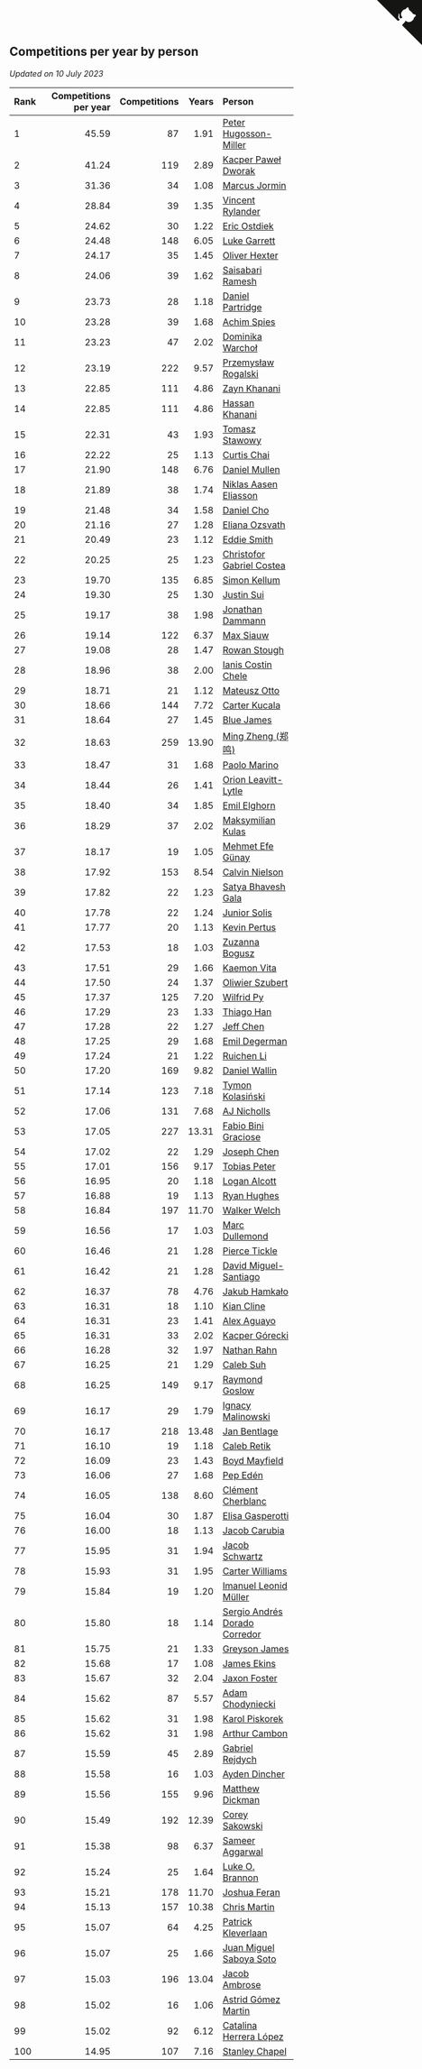 ## Competitions per year by person

*Updated on 10 July 2023*

| Rank | Competitions per year | Competitions | Years | Person |
| :--- | ---: | ---: | ---: | :--- |
| 1 | 45.59 | 87 | 1.91 | [Peter Hugosson-Miller](https://www.worldcubeassociation.org/persons/2021HUGO01) |
| 2 | 41.24 | 119 | 2.89 | [Kacper Paweł Dworak](https://www.worldcubeassociation.org/persons/2020DWOR01) |
| 3 | 31.36 | 34 | 1.08 | [Marcus Jormin](https://www.worldcubeassociation.org/persons/2022JORM01) |
| 4 | 28.84 | 39 | 1.35 | [Vincent Rylander](https://www.worldcubeassociation.org/persons/2022RYLA01) |
| 5 | 24.62 | 30 | 1.22 | [Eric Ostdiek](https://www.worldcubeassociation.org/persons/2022OSTD01) |
| 6 | 24.48 | 148 | 6.05 | [Luke Garrett](https://www.worldcubeassociation.org/persons/2017GARR05) |
| 7 | 24.17 | 35 | 1.45 | [Oliver Hexter](https://www.worldcubeassociation.org/persons/2022HEXT01) |
| 8 | 24.06 | 39 | 1.62 | [Saisabari Ramesh](https://www.worldcubeassociation.org/persons/2021RAME01) |
| 9 | 23.73 | 28 | 1.18 | [Daniel Partridge](https://www.worldcubeassociation.org/persons/2022PART02) |
| 10 | 23.28 | 39 | 1.68 | [Achim Spies](https://www.worldcubeassociation.org/persons/2021SPIE01) |
| 11 | 23.23 | 47 | 2.02 | [Dominika Warchoł](https://www.worldcubeassociation.org/persons/2021WARC01) |
| 12 | 23.19 | 222 | 9.57 | [Przemysław Rogalski](https://www.worldcubeassociation.org/persons/2013ROGA02) |
| 13 | 22.85 | 111 | 4.86 | [Zayn Khanani](https://www.worldcubeassociation.org/persons/2018KHAN28) |
| 14 | 22.85 | 111 | 4.86 | [Hassan Khanani](https://www.worldcubeassociation.org/persons/2018KHAN26) |
| 15 | 22.31 | 43 | 1.93 | [Tomasz Stawowy](https://www.worldcubeassociation.org/persons/2021STAW01) |
| 16 | 22.22 | 25 | 1.13 | [Curtis Chai](https://www.worldcubeassociation.org/persons/2022CHAI02) |
| 17 | 21.90 | 148 | 6.76 | [Daniel Mullen](https://www.worldcubeassociation.org/persons/2016MULL04) |
| 18 | 21.89 | 38 | 1.74 | [Niklas Aasen Eliasson](https://www.worldcubeassociation.org/persons/2021ELIA01) |
| 19 | 21.48 | 34 | 1.58 | [Daniel Cho](https://www.worldcubeassociation.org/persons/2021CHOD01) |
| 20 | 21.16 | 27 | 1.28 | [Eliana Ozsvath](https://www.worldcubeassociation.org/persons/2022OZSV01) |
| 21 | 20.49 | 23 | 1.12 | [Eddie Smith](https://www.worldcubeassociation.org/persons/2022SMIT20) |
| 22 | 20.25 | 25 | 1.23 | [Christofor Gabriel Costea](https://www.worldcubeassociation.org/persons/2022COST03) |
| 23 | 19.70 | 135 | 6.85 | [Simon Kellum](https://www.worldcubeassociation.org/persons/2016KELL12) |
| 24 | 19.30 | 25 | 1.30 | [Justin Sui](https://www.worldcubeassociation.org/persons/2022SUIJ01) |
| 25 | 19.17 | 38 | 1.98 | [Jonathan Dammann](https://www.worldcubeassociation.org/persons/2021DAMM01) |
| 26 | 19.14 | 122 | 6.37 | [Max Siauw](https://www.worldcubeassociation.org/persons/2017SIAU02) |
| 27 | 19.08 | 28 | 1.47 | [Rowan Stough](https://www.worldcubeassociation.org/persons/2022STOU01) |
| 28 | 18.96 | 38 | 2.00 | [Ianis Costin Chele](https://www.worldcubeassociation.org/persons/2021CHEL01) |
| 29 | 18.71 | 21 | 1.12 | [Mateusz Otto](https://www.worldcubeassociation.org/persons/2022OTTO01) |
| 30 | 18.66 | 144 | 7.72 | [Carter Kucala](https://www.worldcubeassociation.org/persons/2015KUCA01) |
| 31 | 18.64 | 27 | 1.45 | [Blue James](https://www.worldcubeassociation.org/persons/2022JAME01) |
| 32 | 18.63 | 259 | 13.90 | [Ming Zheng (郑鸣)](https://www.worldcubeassociation.org/persons/2009ZHEN11) |
| 33 | 18.47 | 31 | 1.68 | [Paolo Marino](https://www.worldcubeassociation.org/persons/2021MARI04) |
| 34 | 18.44 | 26 | 1.41 | [Orion Leavitt-Lytle](https://www.worldcubeassociation.org/persons/2022LEAV01) |
| 35 | 18.40 | 34 | 1.85 | [Emil Elghorn](https://www.worldcubeassociation.org/persons/2021ELGH01) |
| 36 | 18.29 | 37 | 2.02 | [Maksymilian Kulas](https://www.worldcubeassociation.org/persons/2021KULA02) |
| 37 | 18.17 | 19 | 1.05 | [Mehmet Efe Günay](https://www.worldcubeassociation.org/persons/2022GUNA05) |
| 38 | 17.92 | 153 | 8.54 | [Calvin Nielson](https://www.worldcubeassociation.org/persons/2014NIEL03) |
| 39 | 17.82 | 22 | 1.23 | [Satya Bhavesh Gala](https://www.worldcubeassociation.org/persons/2022GALA03) |
| 40 | 17.78 | 22 | 1.24 | [Junior Solis](https://www.worldcubeassociation.org/persons/2022SOLI03) |
| 41 | 17.77 | 20 | 1.13 | [Kevin Pertus](https://www.worldcubeassociation.org/persons/2022PERT01) |
| 42 | 17.53 | 18 | 1.03 | [Zuzanna Bogusz](https://www.worldcubeassociation.org/persons/2022BOGU01) |
| 43 | 17.51 | 29 | 1.66 | [Kaemon Vita](https://www.worldcubeassociation.org/persons/2021VITA01) |
| 44 | 17.50 | 24 | 1.37 | [Oliwier Szubert](https://www.worldcubeassociation.org/persons/2022SZUB01) |
| 45 | 17.37 | 125 | 7.20 | [Wilfrid Py](https://www.worldcubeassociation.org/persons/2016PYWI01) |
| 46 | 17.29 | 23 | 1.33 | [Thiago Han](https://www.worldcubeassociation.org/persons/2022HANT01) |
| 47 | 17.28 | 22 | 1.27 | [Jeff Chen](https://www.worldcubeassociation.org/persons/2022CHEN19) |
| 48 | 17.25 | 29 | 1.68 | [Emil Degerman](https://www.worldcubeassociation.org/persons/2021DEGE01) |
| 49 | 17.24 | 21 | 1.22 | [Ruichen Li](https://www.worldcubeassociation.org/persons/2022LIRU02) |
| 50 | 17.20 | 169 | 9.82 | [Daniel Wallin](https://www.worldcubeassociation.org/persons/2013WALL03) |
| 51 | 17.14 | 123 | 7.18 | [Tymon Kolasiński](https://www.worldcubeassociation.org/persons/2016KOLA02) |
| 52 | 17.06 | 131 | 7.68 | [AJ Nicholls](https://www.worldcubeassociation.org/persons/2015NICH04) |
| 53 | 17.05 | 227 | 13.31 | [Fabio Bini Graciose](https://www.worldcubeassociation.org/persons/2010GRAC02) |
| 54 | 17.02 | 22 | 1.29 | [Joseph Chen](https://www.worldcubeassociation.org/persons/2022CHEN16) |
| 55 | 17.01 | 156 | 9.17 | [Tobias Peter](https://www.worldcubeassociation.org/persons/2014PETE03) |
| 56 | 16.95 | 20 | 1.18 | [Logan Alcott](https://www.worldcubeassociation.org/persons/2022ALCO02) |
| 57 | 16.88 | 19 | 1.13 | [Ryan Hughes](https://www.worldcubeassociation.org/persons/2022HUGH04) |
| 58 | 16.84 | 197 | 11.70 | [Walker Welch](https://www.worldcubeassociation.org/persons/2011WELC01) |
| 59 | 16.56 | 17 | 1.03 | [Marc Dullemond](https://www.worldcubeassociation.org/persons/2022DULL01) |
| 60 | 16.46 | 21 | 1.28 | [Pierce Tickle](https://www.worldcubeassociation.org/persons/2022TICK01) |
| 61 | 16.42 | 21 | 1.28 | [David Miguel-Santiago](https://www.worldcubeassociation.org/persons/2022MIGU02) |
| 62 | 16.37 | 78 | 4.76 | [Jakub Hamkało](https://www.worldcubeassociation.org/persons/2018HAMK01) |
| 63 | 16.31 | 18 | 1.10 | [Kian Cline](https://www.worldcubeassociation.org/persons/2022CLIN01) |
| 64 | 16.31 | 23 | 1.41 | [Alex Aguayo](https://www.worldcubeassociation.org/persons/2022AGUA01) |
| 65 | 16.31 | 33 | 2.02 | [Kacper Górecki](https://www.worldcubeassociation.org/persons/2021GORE01) |
| 66 | 16.28 | 32 | 1.97 | [Nathan Rahn](https://www.worldcubeassociation.org/persons/2021RAHN01) |
| 67 | 16.25 | 21 | 1.29 | [Caleb Suh](https://www.worldcubeassociation.org/persons/2022SUHC01) |
| 68 | 16.25 | 149 | 9.17 | [Raymond Goslow](https://www.worldcubeassociation.org/persons/2014GOSL01) |
| 69 | 16.17 | 29 | 1.79 | [Ignacy Malinowski](https://www.worldcubeassociation.org/persons/2021MALI02) |
| 70 | 16.17 | 218 | 13.48 | [Jan Bentlage](https://www.worldcubeassociation.org/persons/2010BENT01) |
| 71 | 16.10 | 19 | 1.18 | [Caleb Retik](https://www.worldcubeassociation.org/persons/2022RETI01) |
| 72 | 16.09 | 23 | 1.43 | [Boyd Mayfield](https://www.worldcubeassociation.org/persons/2022MAYF01) |
| 73 | 16.06 | 27 | 1.68 | [Pep Edén](https://www.worldcubeassociation.org/persons/2021EDEN01) |
| 74 | 16.05 | 138 | 8.60 | [Clément Cherblanc](https://www.worldcubeassociation.org/persons/2014CHER05) |
| 75 | 16.04 | 30 | 1.87 | [Elisa Gasperotti](https://www.worldcubeassociation.org/persons/2021GASP01) |
| 76 | 16.00 | 18 | 1.13 | [Jacob Carubia](https://www.worldcubeassociation.org/persons/2022CARU02) |
| 77 | 15.95 | 31 | 1.94 | [Jacob Schwartz](https://www.worldcubeassociation.org/persons/2021SCHW01) |
| 78 | 15.93 | 31 | 1.95 | [Carter Williams](https://www.worldcubeassociation.org/persons/2021WILL06) |
| 79 | 15.84 | 19 | 1.20 | [Imanuel Leonid Müller](https://www.worldcubeassociation.org/persons/2022MULL02) |
| 80 | 15.80 | 18 | 1.14 | [Sergio Andrés Dorado Corredor](https://www.worldcubeassociation.org/persons/2022CORR05) |
| 81 | 15.75 | 21 | 1.33 | [Greyson James](https://www.worldcubeassociation.org/persons/2022JAME02) |
| 82 | 15.68 | 17 | 1.08 | [James Ekins](https://www.worldcubeassociation.org/persons/2022EKIN01) |
| 83 | 15.67 | 32 | 2.04 | [Jaxon Foster](https://www.worldcubeassociation.org/persons/2021FOST01) |
| 84 | 15.62 | 87 | 5.57 | [Adam Chodyniecki](https://www.worldcubeassociation.org/persons/2017CHOD02) |
| 85 | 15.62 | 31 | 1.98 | [Karol Piskorek](https://www.worldcubeassociation.org/persons/2021PISK01) |
| 86 | 15.62 | 31 | 1.98 | [Arthur Cambon](https://www.worldcubeassociation.org/persons/2021CAMB01) |
| 87 | 15.59 | 45 | 2.89 | [Gabriel Rejdych](https://www.worldcubeassociation.org/persons/2020REJD01) |
| 88 | 15.58 | 16 | 1.03 | [Ayden Dincher](https://www.worldcubeassociation.org/persons/2022DINC01) |
| 89 | 15.56 | 155 | 9.96 | [Matthew Dickman](https://www.worldcubeassociation.org/persons/2013DICK01) |
| 90 | 15.49 | 192 | 12.39 | [Corey Sakowski](https://www.worldcubeassociation.org/persons/2011SAKO01) |
| 91 | 15.38 | 98 | 6.37 | [Sameer Aggarwal](https://www.worldcubeassociation.org/persons/2017AGGA01) |
| 92 | 15.24 | 25 | 1.64 | [Luke O. Brannon](https://www.worldcubeassociation.org/persons/2021BRAN02) |
| 93 | 15.21 | 178 | 11.70 | [Joshua Feran](https://www.worldcubeassociation.org/persons/2011FERA01) |
| 94 | 15.13 | 157 | 10.38 | [Chris Martin](https://www.worldcubeassociation.org/persons/2013MART03) |
| 95 | 15.07 | 64 | 4.25 | [Patrick Kleverlaan](https://www.worldcubeassociation.org/persons/2019KLEV01) |
| 96 | 15.07 | 25 | 1.66 | [Juan Miguel Saboya Soto](https://www.worldcubeassociation.org/persons/2021SOTO01) |
| 97 | 15.03 | 196 | 13.04 | [Jacob Ambrose](https://www.worldcubeassociation.org/persons/2010AMBR01) |
| 98 | 15.02 | 16 | 1.06 | [Astrid Gómez Martin](https://www.worldcubeassociation.org/persons/2022MART26) |
| 99 | 15.02 | 92 | 6.12 | [Catalina Herrera López](https://www.worldcubeassociation.org/persons/2017LOPE31) |
| 100 | 14.95 | 107 | 7.16 | [Stanley Chapel](https://www.worldcubeassociation.org/persons/2016CHAP04) |


<a href="https://github.com/JustinTimeCuber/wca_statistics" class="github-corner" aria-label="View source on Github"><svg width="80" height="80" viewBox="0 0 250 250" style="fill:#151513; color:#fff; position: absolute; top: 0; border: 0; right: 0;" aria-hidden="true"><path d="M0,0 L115,115 L130,115 L142,142 L250,250 L250,0 Z"></path><path d="M128.3,109.0 C113.8,99.7 119.0,89.6 119.0,89.6 C122.0,82.7 120.5,78.6 120.5,78.6 C119.2,72.0 123.4,76.3 123.4,76.3 C127.3,80.9 125.5,87.3 125.5,87.3 C122.9,97.6 130.6,101.9 134.4,103.2" fill="currentColor" style="transform-origin: 130px 106px;" class="octo-arm"></path><path d="M115.0,115.0 C114.9,115.1 118.7,116.5 119.8,115.4 L133.7,101.6 C136.9,99.2 139.9,98.4 142.2,98.6 C133.8,88.0 127.5,74.4 143.8,58.0 C148.5,53.4 154.0,51.2 159.7,51.0 C160.3,49.4 163.2,43.6 171.4,40.1 C171.4,40.1 176.1,42.5 178.8,56.2 C183.1,58.6 187.2,61.8 190.9,65.4 C194.5,69.0 197.7,73.2 200.1,77.6 C213.8,80.2 216.3,84.9 216.3,84.9 C212.7,93.1 206.9,96.0 205.4,96.6 C205.1,102.4 203.0,107.8 198.3,112.5 C181.9,128.9 168.3,122.5 157.7,114.1 C157.9,116.9 156.7,120.9 152.7,124.9 L141.0,136.5 C139.8,137.7 141.6,141.9 141.8,141.8 Z" fill="currentColor" class="octo-body"></path></svg></a><style>.github-corner:hover .octo-arm{animation:octocat-wave 560ms ease-in-out}@keyframes octocat-wave{0%,100%{transform:rotate(0)}20%,60%{transform:rotate(-25deg)}40%,80%{transform:rotate(10deg)}}@media (max-width:500px){.github-corner:hover .octo-arm{animation:none}.github-corner .octo-arm{animation:octocat-wave 560ms ease-in-out}}</style>
